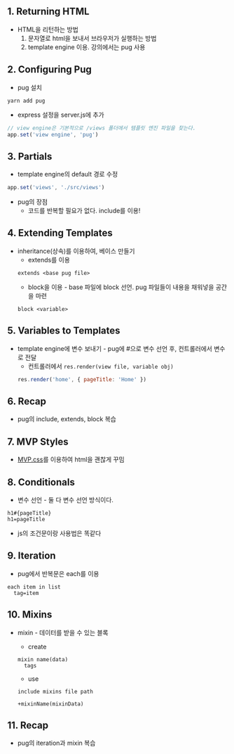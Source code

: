 ## 1. Returning HTML
* HTML을 리턴하는 방법
  1. 문자열로 html을 보내서 브라우저가 실행하는 방법
  2. template engine 이용. 강의에서는 pug 사용

## 2. Configuring Pug
* pug 설치
```
yarn add pug
```

* express 설정을 server.js에 추가
```js
// view engine은 기본적으로 /views 폴더에서 템플릿 엔진 파일을 찾는다.
app.set('view engine', 'pug')
```

## 3. Partials
* template engine의 default 경로 수정
```js
app.set('views', './src/views')
```

* pug의 장점
  * 코드를 반복할 필요가 없다. include를 이용!

## 4. Extending Templates
* inheritance(상속)를 이용하여, 베이스 만들기
  * extends를 이용
  ```pug
  extends <base pug file>
  ```
  * block을 이용 - base 파일에 block 선언. pug 파일들이 내용을 채워넣을 공간을 마련
  ```pug
  block <variable>
  ```

## 5. Variables to Templates
* template engine에 변수 보내기 - pug에 #으로 변수 선언 후, 컨트롤러에서 변수로 전달
  * 컨트롤러에서 `res.render(view file, variable obj)`
  ```js
  res.render('home', { pageTitle: 'Home' })
  ```

## 6. Recap
* pug의 include, extends, block 복습

## 7. MVP Styles
* [MVP.css](https://andybrewer.github.io/mvp/)를 이용하여 html을 괜찮게 꾸밈

## 8. Conditionals
* 변수 선언 - 둘 다 변수 선언 방식이다.
```pug
h1#{pageTitle}
h1=pageTitle
```

* js의 조건문이랑 사용법은 똑같다

## 9. Iteration
* pug에서 반복문은 each를 이용
```pug
each item in list
  tag=item
```

## 10. Mixins
* mixin - 데이터를 받을 수 있는 블록
  * create
  ```pug
  mixin name(data)
    tags
  ```

  * use
  ```pug
  include mixins file path

  +mixinName(mixinData)
  ```

## 11. Recap
* pug의 iteration과 mixin 복습
